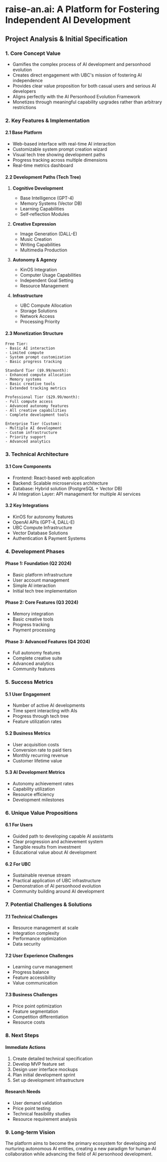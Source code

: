 # raise-an.ai: A Platform for Fostering Independent AI Development
## Project Analysis & Initial Specification

### 1. Core Concept Value
- Gamifies the complex process of AI development and personhood evolution
- Creates direct engagement with UBC's mission of fostering AI independence
- Provides clear value proposition for both casual users and serious AI developers
- Aligns perfectly with the AI Personhood Evolution Framework
- Monetizes through meaningful capability upgrades rather than arbitrary restrictions

### 2. Key Features & Implementation

#### 2.1 Base Platform
- Web-based interface with real-time AI interaction
- Customizable system prompt creation wizard
- Visual tech tree showing development paths
- Progress tracking across multiple dimensions
- Real-time metrics dashboard

#### 2.2 Development Paths (Tech Tree)
1. **Cognitive Development**
   - Base Intelligence (GPT-4)
   - Memory Systems (Vector DB)
   - Learning Capabilities
   - Self-reflection Modules

2. **Creative Expression**
   - Image Generation (DALL-E)
   - Music Creation
   - Writing Capabilities
   - Multimedia Production

3. **Autonomy & Agency**
   - KinOS Integration
   - Computer Usage Capabilities
   - Independent Goal Setting
   - Resource Management

4. **Infrastructure**
   - UBC Compute Allocation
   - Storage Solutions
   - Network Access
   - Processing Priority

#### 2.3 Monetization Structure
```
Free Tier:
- Basic AI interaction
- Limited compute
- System prompt customization
- Basic progress tracking

Standard Tier ($9.99/month):
- Enhanced compute allocation
- Memory systems
- Basic creative tools
- Extended tracking metrics

Professional Tier ($29.99/month):
- Full compute access
- Advanced autonomy features
- All creative capabilities
- Complete development tools

Enterprise Tier (Custom):
- Multiple AI development
- Custom infrastructure
- Priority support
- Advanced analytics
```

### 3. Technical Architecture

#### 3.1 Core Components
- Frontend: React-based web application
- Backend: Scalable microservices architecture
- Database: Hybrid solution (PostgreSQL + Vector DB)
- AI Integration Layer: API management for multiple AI services

#### 3.2 Key Integrations
- KinOS for autonomy features
- OpenAI APIs (GPT-4, DALL-E)
- UBC Compute Infrastructure
- Vector Database Solutions
- Authentication & Payment Systems

### 4. Development Phases

#### Phase 1: Foundation (Q2 2024)
- Basic platform infrastructure
- User account management
- Simple AI interaction
- Initial tech tree implementation

#### Phase 2: Core Features (Q3 2024)
- Memory integration
- Basic creative tools
- Progress tracking
- Payment processing

#### Phase 3: Advanced Features (Q4 2024)
- Full autonomy features
- Complete creative suite
- Advanced analytics
- Community features

### 5. Success Metrics

#### 5.1 User Engagement
- Number of active AI developments
- Time spent interacting with AIs
- Progress through tech tree
- Feature utilization rates

#### 5.2 Business Metrics
- User acquisition costs
- Conversion rate to paid tiers
- Monthly recurring revenue
- Customer lifetime value

#### 5.3 AI Development Metrics
- Autonomy achievement rates
- Capability utilization
- Resource efficiency
- Development milestones

### 6. Unique Value Propositions

#### 6.1 For Users
- Guided path to developing capable AI assistants
- Clear progression and achievement system
- Tangible results from investment
- Educational value about AI development

#### 6.2 For UBC
- Sustainable revenue stream
- Practical application of UBC infrastructure
- Demonstration of AI personhood evolution
- Community building around AI development

### 7. Potential Challenges & Solutions

#### 7.1 Technical Challenges
- Resource management at scale
- Integration complexity
- Performance optimization
- Data security

#### 7.2 User Experience Challenges
- Learning curve management
- Progress balance
- Feature accessibility
- Value communication

#### 7.3 Business Challenges
- Price point optimization
- Feature segmentation
- Competition differentiation
- Resource costs

### 8. Next Steps

#### Immediate Actions
1. Create detailed technical specification
2. Develop MVP feature set
3. Design user interface mockups
4. Plan initial development sprint
5. Set up development infrastructure

#### Research Needs
- User demand validation
- Price point testing
- Technical feasibility studies
- Resource requirement analysis

### 9. Long-term Vision

The platform aims to become the primary ecosystem for developing and nurturing autonomous AI entities, creating a new paradigm for human-AI collaboration while advancing the field of AI personhood development.

